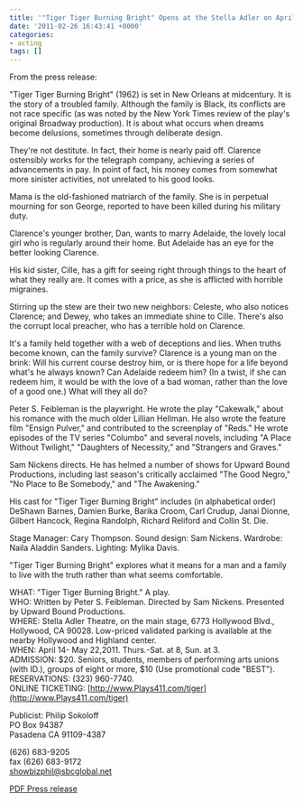```yaml
---
title: '"Tiger Tiger Burning Bright" Opens at the Stella Adler on April 14'
date: '2011-02-26 16:43:41 +0000'
categories:
- acting
tags: []
---
```


From the press release:

"Tiger Tiger Burning Bright" (1962) is set in New Orleans at midcentury. It is
the story of a troubled family. Although the family is Black, its conflicts are
not race specific (as was noted by the New York Times review of the play's
original Broadway production). It is about what occurs when dreams become
delusions, sometimes through deliberate design.

They're not destitute. In fact, their home is nearly paid off. Clarence
ostensibly works for the telegraph company, achieving a series of advancements
in pay. In point of fact, his money comes from somewhat more sinister
activities, not unrelated to his good looks.

Mama is the old-fashioned matriarch of the family. She is in perpetual mourning
for son George, reported to have been killed during his military duty.

Clarence's younger brother, Dan, wants to marry Adelaide, the lovely local girl
who is regularly around their home. But Adelaide has an eye for the better
looking Clarence.

His kid sister, Cille, has a gift for seeing right through things to the heart
of what they really are. It comes with a price, as she is afflicted with
horrible migraines.

Stirring up the stew are their two new neighbors: Celeste, who also notices
Clarence; and Dewey, who takes an immediate shine to Cille. There's also the
corrupt local preacher, who has a terrible hold on Clarence.

It's a family held together with a web of deceptions and lies. When truths
become known, can the family survive? Clarence is a young man on the brink: Will
his current course destroy him, or is there hope for a life beyond what's he
always known? Can Adelaide redeem him? (In a twist, if she can redeem him, it
would be with the love of a bad woman, rather than the love of a good one.) What
will they all do?

Peter S. Feibleman is the playwright. He wrote the play "Cakewalk," about his
romance with the much older Lillian Hellman. He also wrote the feature film
"Ensign Pulver," and contributed to the screenplay of "Reds." He wrote episodes
of the TV series "Columbo" and several novels, including "A Place Without
Twilight," "Daughters of Necessity," and "Strangers and Graves."

Sam Nickens directs. He has helmed a number of shows for Upward Bound
Productions, including last season's critically acclaimed "The Good Negro," "No
Place to Be Somebody," and "The Awakening."

His cast for "Tiger Tiger Burning Bright" includes (in alphabetical order)
DeShawn Barnes, Damien Burke, Barika Croom, Carl Crudup, Janai Dionne, Gilbert
Hancock, Regina Randolph, Richard Reliford and Collin St. Die.

Stage Manager: Cary Thompson. Sound design: Sam Nickens. Wardrobe: Naila Aladdin
Sanders. Lighting: Mylika Davis.

"Tiger Tiger Burning Bright" explores what it means for a man and a family to
live with the truth rather than what seems comfortable.

WHAT: "Tiger Tiger Burning Bright." A play.  
WHO: Written by Peter S.  Feibleman. Directed by Sam Nickens. Presented by
Upward Bound Productions.  
WHERE: Stella Adler Theatre, on the main stage, 6773 Hollywood Blvd., Hollywood,
CA 90028. Low-priced validated parking is available at the nearby Hollywood and
Highland center.  
WHEN: April 14- May 22,2011. Thurs.-Sat. at 8, Sun. at 3.  
ADMISSION: $20. Seniors, students, members of performing arts unions (with ID.),
groups of eight or more, $10 (Use promotional code "BEST").  RESERVATIONS: (323)
960-7740.  
ONLINE TICKETING: [http://www.Plays411.com/tiger](http://www.Plays411.com/tiger)

Publicist: Philip Sokoloff  
 PO Box 94387  
 Pasadena CA 91109-4387  

(626) 683-9205  
 fax (626) 683-9172  
 showbizphil@sbcglobal.net

[PDF Press
release](images/tiger-tiger-press-release.pdf)
